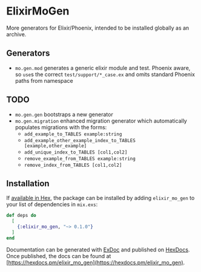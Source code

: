 # ElixirMoGen

More generators for Elixir/Phoenix, intended to be installed globally as an archive.

## Generators

- `mo.gen.mod` generates a generic elixir module and test. Phoenix aware, so `use`s the correct
  `test/support/*_case.ex` and omits standard Phoenix paths from namespace

## TODO

- `mo.gen.gen` bootstraps a new generator
- `mo.gen.migration` enhanced migration generator which automatically populates
migrations with the forms:
  - `add_example_to_TABLES example:string`
  - `add_example_other_example_index_to_TABLES [example,other_example]`
  - `add_unique_index_to_TABLES [col1,col2]`
  - `remove_example_from_TABLES example:string`
  - `remove_index_from_TABLES [col1,col2]`

## Installation

If [available in Hex](https://hex.pm/docs/publish), the package can be installed
by adding `elixir_mo_gen` to your list of dependencies in `mix.exs`:

```elixir
def deps do
  [
    {:elixir_mo_gen, "~> 0.1.0"}
  ]
end
```

Documentation can be generated with [ExDoc](https://github.com/elixir-lang/ex_doc)
and published on [HexDocs](https://hexdocs.pm). Once published, the docs can
be found at [https://hexdocs.pm/elixir_mo_gen](https://hexdocs.pm/elixir_mo_gen).
